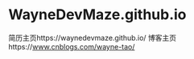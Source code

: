 # WayneDevMaze.github.io
简历主页https://waynedevmaze.github.io/
博客主页https://www.cnblogs.com/wayne-tao/

